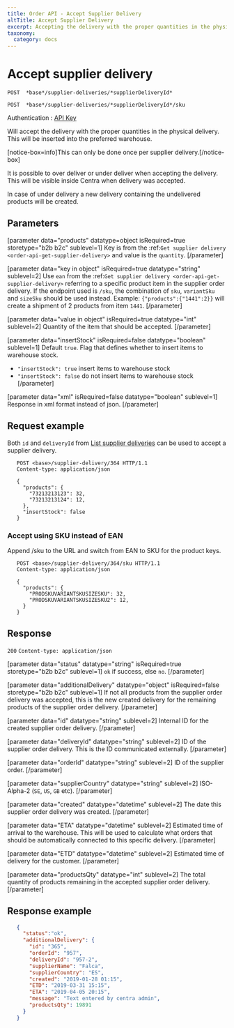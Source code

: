 ```yaml
---
title: Order API - Accept Supplier Delivery
altTitle: Accept Supplier Delivery
excerpt: Accepting the delivery with the proper quantities in the physical delivery
taxonomy:
  category: docs
---
```


# Accept supplier delivery

```text
POST  *base*/supplier-deliveries/*supplierDeliveryId*
```

```text
POST  *base*/supplier-deliveries/*supplierDeliveryId*/sku
```
Authentication : [API Key](/api-references/api-intro#authentication)

Will accept the delivery with the proper quantities in the physical delivery. This will be inserted into the preferred warehouse.

[notice-box=info]This can only be done once per supplier delivery.[/notice-box]

It is possible to over deliver or under deliver when accepting the delivery. This will be visible inside Centra when delivery was accepted.

In case of under delivery a new delivery containing the undelivered products will be created.

## Parameters

[parameter data="products" datatype=object isRequired=true storetype="b2b b2c" sublevel=1]
Key is from the :ref:`Get supplier delivery <order-api-get-supplier-delivery>` and value is the ``quantity``.
[/parameter]

[parameter data="key in object" isRequired=true datatype="string" sublevel=2]
Use ``ean`` from the :ref:`Get supplier delivery <order-api-get-supplier-delivery>` referring to a specific product item in the supplier order delivery.
If the endpoint used is ``/sku``, the combination of ``sku``, ``variantSku`` and ``sizeSku`` should be used instead.
Example: ``{"products":{"1441":2}}`` will create a shipment of 2 products from item ``1441``.
[/parameter]

[parameter data="value in object" isRequired=true datatype="int" sublevel=2]
Quantity of the item that should be accepted.
[/parameter]

[parameter data="insertStock" isRequired=false datatype="boolean" sublevel=1]
Default ``true``. Flag that defines whether to insert items to warehouse stock.
* ``"insertStock": true`` insert items to warehouse stock 
* ``"insertStock": false`` do not insert items to warehouse stock
[/parameter]

[parameter data="xml" isRequired=false datatype="boolean" sublevel=1]
Response in xml format instead of json.
[/parameter]

## Request example

Both `id` and `deliveryId` from [List supplier deliveries](/api-references/order-api/api-reference/list-supplier-deliveries) can be used to accept a supplier delivery.

```http
   POST <base>/supplier-delivery/364 HTTP/1.1
   Content-type: application/json

   {
     "products": {
       "73213213123": 32,
       "73213213124": 12,
     },
     "insertStock": false
   }
```

### Accept using SKU instead of EAN

Append /sku to the URL and switch from EAN to SKU for the product keys.

```http
   POST <base>/supplier-delivery/364/sku HTTP/1.1
   Content-type: application/json

   {
     "products": {
       "PRODSKUVARIANTSKUSIZESKU": 32,
       "PRODSKUVARIANTSKUSIZESKU2": 12,
     }
   }
```

## Response

`200` `Content-type: application/json`

[parameter data="status" datatype="string" isRequired=true storetype="b2b b2c" sublevel=1]
``ok`` if success, else ``no``.
[/parameter]

[parameter data="additionalDelivery" datatype="object" isRequired=false storetype="b2b b2c" sublevel=1]
If not all products from the supplier order delivery was accepted, this is the new created delivery for the remaining products of the supplier order delivery.
[/parameter]

[parameter data="id" datatype="string" sublevel=2]
Internal ID for the created supplier order delivery.
[/parameter]

[parameter data="deliveryId" datatype="string" sublevel=2]
ID of the supplier order delivery. This is the ID communicated externally.
[/parameter]

[parameter data="orderId" datatype="string" sublevel=2]
ID of the supplier order.
[/parameter]

[parameter data="supplierCountry" datatype="string" sublevel=2]
ISO-Alpha-2 (``SE``, ``US``, ``GB`` etc).
[/parameter]

[parameter data="created" datatype="datetime" sublevel=2]
The date this supplier order delivery was created.
[/parameter]

[parameter data="ETA" datatype="datetime" sublevel=2]
Estimated time of arrival to the warehouse. This will be used to calculate what orders that should be automatically connected to this specific delivery.
[/parameter]

[parameter data="ETD" datatype="datetime" sublevel=2]
Estimated time of delivery for the customer.
[/parameter]

[parameter data="productsQty" datatype="int" sublevel=2]
The total quantity of products remaining in the accepted supplier order delivery.
[/parameter]

## Response example

```json
   {
     "status":"ok",
     "additionalDelivery": {
       "id": "365",
       "orderId": "957",
       "deliveryId": "957-2",
       "supplierName": "Falca",
       "supplierCountry": "ES",
       "created": "2019-01-28 01:15",
       "ETD": "2019-03-31 15:15",
       "ETA": "2019-04-05 20:15",
       "message": "Text entered by centra admin",
       "productsQty": 19891
     }
   }
```
